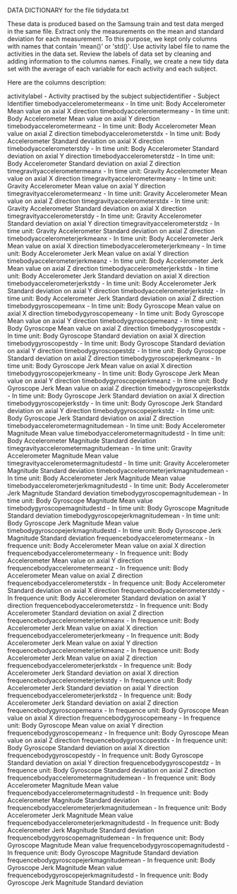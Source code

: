DATA DICTIONARY for the file tidydata.txt 


These data is produced based on the Samsung train and test data merged in the same file.
Extract only the measurements on the mean and standard deviation for each measurement. To this purpose, we kept only columns with names that contain 'mean()' or 'std()'.
Use activity label file to name the activities in the data set.
Review the labels of data set by cleaning and adding information to the columns names.
Finally, we create a new tidy data set with the average of each variable for each activity and each subject.

Here are the columns description:

activitylabel - Activity practised by the subject
subjectidentifier - Subject Identifier
timebodyaccelerometermeanx - In time unit: Body Accelerometer Mean value on axial X direction
timebodyaccelerometermeany - In time unit: Body Accelerometer Mean value on axial Y direction
timebodyaccelerometermeanz - In time unit: Body Accelerometer Mean value on axial Z direction
timebodyaccelerometerstdx - In time unit: Body Accelerometer Standard deviation on axial X direction
timebodyaccelerometerstdy - In time unit: Body Accelerometer Standard deviation on axial Y direction
timebodyaccelerometerstdz - In time unit: Body Accelerometer Standard deviation on axial Z direction
timegravityaccelerometermeanx - In time unit: Gravity Accelerometer Mean value on axial X direction
timegravityaccelerometermeany - In time unit: Gravity Accelerometer Mean value on axial Y direction
timegravityaccelerometermeanz - In time unit: Gravity Accelerometer Mean value on axial Z direction
timegravityaccelerometerstdx - In time unit: Gravity Accelerometer Standard deviation on axial X direction
timegravityaccelerometerstdy - In time unit: Gravity Accelerometer Standard deviation on axial Y direction
timegravityaccelerometerstdz - In time unit: Gravity Accelerometer Standard deviation on axial Z direction
timebodyaccelerometerjerkmeanx - In time unit: Body Accelerometer Jerk Mean value on axial X direction
timebodyaccelerometerjerkmeany - In time unit: Body Accelerometer Jerk Mean value on axial Y direction
timebodyaccelerometerjerkmeanz - In time unit: Body Accelerometer Jerk Mean value on axial Z direction
timebodyaccelerometerjerkstdx - In time unit: Body Accelerometer Jerk Standard deviation on axial X direction
timebodyaccelerometerjerkstdy - In time unit: Body Accelerometer Jerk Standard deviation on axial Y direction
timebodyaccelerometerjerkstdz - In time unit: Body Accelerometer Jerk Standard deviation on axial Z direction
timebodygyroscopemeanx - In time unit: Body Gyroscope Mean value on axial X direction
timebodygyroscopemeany - In time unit: Body Gyroscope Mean value on axial Y direction
timebodygyroscopemeanz - In time unit: Body Gyroscope Mean value on axial Z direction
timebodygyroscopestdx - In time unit: Body Gyroscope Standard deviation on axial X direction
timebodygyroscopestdy - In time unit: Body Gyroscope Standard deviation on axial Y direction
timebodygyroscopestdz - In time unit: Body Gyroscope Standard deviation on axial Z direction
timebodygyroscopejerkmeanx - In time unit: Body Gyroscope Jerk Mean value on axial X direction
timebodygyroscopejerkmeany - In time unit: Body Gyroscope Jerk Mean value on axial Y direction
timebodygyroscopejerkmeanz - In time unit: Body Gyroscope Jerk Mean value on axial Z direction
timebodygyroscopejerkstdx - In time unit: Body Gyroscope Jerk Standard deviation on axial X direction
timebodygyroscopejerkstdy - In time unit: Body Gyroscope Jerk Standard deviation on axial Y direction
timebodygyroscopejerkstdz - In time unit: Body Gyroscope Jerk Standard deviation on axial Z direction
timebodyaccelerometermagnitudemean - In time unit: Body Accelerometer Magnitude Mean value
timebodyaccelerometermagnitudestd - In time unit: Body Accelerometer Magnitude Standard deviation
timegravityaccelerometermagnitudemean - In time unit: Gravity Accelerometer Magnitude Mean value
timegravityaccelerometermagnitudestd - In time unit: Gravity Accelerometer Magnitude Standard deviation
timebodyaccelerometerjerkmagnitudemean - In time unit: Body Accelerometer Jerk Magnitude Mean value
timebodyaccelerometerjerkmagnitudestd - In time unit: Body Accelerometer Jerk Magnitude Standard deviation
timebodygyroscopemagnitudemean - In time unit: Body Gyroscope Magnitude Mean value
timebodygyroscopemagnitudestd - In time unit: Body Gyroscope Magnitude Standard deviation
timebodygyroscopejerkmagnitudemean - In time unit: Body Gyroscope Jerk Magnitude Mean value
timebodygyroscopejerkmagnitudestd - In time unit: Body Gyroscope Jerk Magnitude Standard deviation
frequencebodyaccelerometermeanx - In frequence unit: Body Accelerometer Mean value on axial X direction
frequencebodyaccelerometermeany - In frequence unit: Body Accelerometer Mean value on axial Y direction
frequencebodyaccelerometermeanz - In frequence unit: Body Accelerometer Mean value on axial Z direction
frequencebodyaccelerometerstdx - In frequence unit: Body Accelerometer Standard deviation on axial X direction
frequencebodyaccelerometerstdy - In frequence unit: Body Accelerometer Standard deviation on axial Y direction
frequencebodyaccelerometerstdz - In frequence unit: Body Accelerometer Standard deviation on axial Z direction
frequencebodyaccelerometerjerkmeanx - In frequence unit: Body Accelerometer Jerk Mean value on axial X direction
frequencebodyaccelerometerjerkmeany - In frequence unit: Body Accelerometer Jerk Mean value on axial Y direction
frequencebodyaccelerometerjerkmeanz - In frequence unit: Body Accelerometer Jerk Mean value on axial Z direction
frequencebodyaccelerometerjerkstdx - In frequence unit: Body Accelerometer Jerk Standard deviation on axial X direction
frequencebodyaccelerometerjerkstdy - In frequence unit: Body Accelerometer Jerk Standard deviation on axial Y direction
frequencebodyaccelerometerjerkstdz - In frequence unit: Body Accelerometer Jerk Standard deviation on axial Z direction
frequencebodygyroscopemeanx - In frequence unit: Body Gyroscope Mean value on axial X direction
frequencebodygyroscopemeany - In frequence unit: Body Gyroscope Mean value on axial Y direction
frequencebodygyroscopemeanz - In frequence unit: Body Gyroscope Mean value on axial Z direction
frequencebodygyroscopestdx - In frequence unit: Body Gyroscope Standard deviation on axial X direction
frequencebodygyroscopestdy - In frequence unit: Body Gyroscope Standard deviation on axial Y direction
frequencebodygyroscopestdz - In frequence unit: Body Gyroscope Standard deviation on axial Z direction
frequencebodyaccelerometermagnitudemean - In frequence unit: Body Accelerometer Magnitude Mean value
frequencebodyaccelerometermagnitudestd - In frequence unit: Body Accelerometer Magnitude Standard deviation
frequencebodyaccelerometerjerkmagnitudemean - In frequence unit: Body Accelerometer Jerk Magnitude Mean value
frequencebodyaccelerometerjerkmagnitudestd - In frequence unit: Body Accelerometer Jerk Magnitude Standard deviation
frequencebodygyroscopemagnitudemean - In frequence unit: Body Gyroscope Magnitude Mean value
frequencebodygyroscopemagnitudestd - In frequence unit: Body Gyroscope Magnitude Standard deviation
frequencebodygyroscopejerkmagnitudemean - In frequence unit: Body Gyroscope Jerk Magnitude Mean value
frequencebodygyroscopejerkmagnitudestd - In frequence unit: Body Gyroscope Jerk Magnitude Standard deviation
